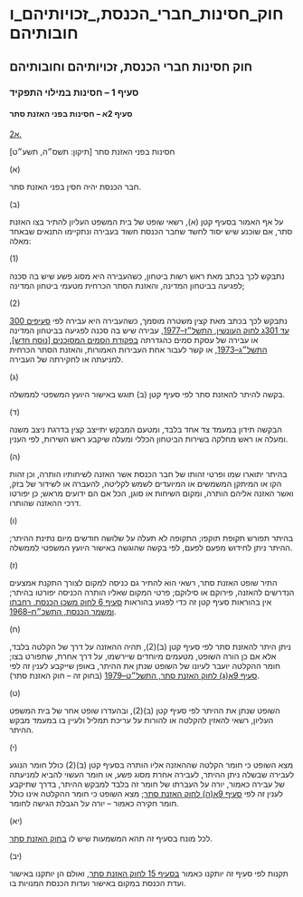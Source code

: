 # חוק_חסינות_חברי_הכנסת,_זכויותיהם_וחובותיהם

## חוק חסינות חברי הכנסת, זכויותיהם וחובותיהם

### סעיף 1 – חסינות במילוי התפקיד

#### סעיף 2א – חסינות בפני האזנת סתר

[2א.](https://he.wikisource.org/wiki/חוק_חסינות_חברי_הכנסת,_זכויותיהם_וחובותיהם#s_yp_2_)

חסינות בפני האזנת סתר [תיקון: תשס״ה, תשע״ט]

(א)

חבר הכנסת יהיה חסין בפני האזנת סתר.

(ב)

על אף האמור בסעיף קטן (א), רשאי שופט של בית המשפט העליון להתיר בצו האזנת סתר, אם שוכנע שיש יסוד לחשד שחבר הכנסת חשוד בעבירה ונתקיימו התנאים שבאחד מאלה:

(1)

נתבקש לכך בכתב מאת ראש רשות ביטחון, כשהעבירה היא מסוג פשע שיש בה סכנה לפגיעה בביטחון המדינה, והאזנת הסתר הכרחית מטעמי ביטחון המדינה;

(2)

נתבקש לכך בכתב מאת קצין משטרה מוסמך, כשהעבירה היא עבירה לפי [סעיפים 300 עד 301ג לחוק העונשין, התשל״ז–1977](https://he.wikisource.org/wiki/חוק_העונשין#סעיף_300 "חוק העונשין"), עבירה שיש בה סכנה לפגיעה בביטחון המדינה או עבירה של עסקת סמים כהגדרתה [בפקודת הסמים המסוכנים [נוסח חדש], התשל״ג–1973](https://he.wikisource.org/wiki/פקודת_הסמים_המסוכנים "פקודת הסמים המסוכנים"), או קשר לעבור אחת העבירות האמורות, והאזנת הסתר הכרחית למניעתה או לחקירתה של העבירה.

(ג)

בקשה להיתר להאזנת סתר לפי סעיף קטן (ב) תוגש באישור היועץ המשפטי לממשלה.

(ד)

הבקשה תידון במעמד צד אחד בלבד, ומטעם המבקש יתייצב קצין בדרגת ניצב משנה ומעלה או ראש מחלקה בשירות הביטחון הכללי ומעלה שיקבע ראש השירות, לפי הענין.

(ה)

בהיתר יתוארו שמו ופרטי זהותו של חבר הכנסת אשר האזנה לשיחותיו הותרה, וכן זהות הקו או המיתקן המשמשים או המיועדים לשמש לקליטה, להעברה או לשידור של בזק, ואשר האזנה אליהם הותרה, ומקום השיחות או סוגן, הכל אם הם ידועים מראש; כן יפורטו דרכי ההאזנה שהותרו.

(ו)

בהיתר תפורש תקופת תוקפו; התקופה לא תעלה על שלושה חודשים מיום נתינת ההיתר; ההיתר ניתן לחידוש מפעם לפעם, לפי בקשה שהוגשה באישור היועץ המשפטי לממשלה.

(ז)

התיר שופט האזנת סתר, רשאי הוא להתיר גם כניסה למקום לצורך התקנת אמצעים הנדרשים להאזנה, פירוקם או סילוקם; פרטי המקום שאליו הותרה הכניסה יפורטו בהיתר; אין בהוראות סעיף קטן זה כדי לפגוע בהוראות [סעיף 6 לחוק משכן הכנסת, רחבתו ומשמר הכנסת, התשכ״ח–1968](https://he.wikisource.org/wiki/חוק_משכן_הכנסת,_רחבתו_ומשמר_הכנסת#s_yp_6 "חוק משכן הכנסת, רחבתו ומשמר הכנסת").

(ח)

ניתן היתר להאזנת סתר לפי סעיף קטן (ב)(2), תהיה ההאזנה על דרך של הקלטה בלבד, אלא אם כן הורה השופט, מטעמים מיוחדים שיירשמו, על דרך אחרת, שתפורט בצו; חומר ההקלטה יועבר לעיונו של השופט שנתן את ההיתר, באופן שייקבע לענין זה לפי [סעיף 9א(ג) לחוק האזנת סתר, התשל״ט–1979](https://he.wikisource.org/wiki/חוק_האזנת_סתר#s_yp_9_ "חוק האזנת סתר") (בחוק זה – חוק האזנת סתר).

(ט)

השופט שנתן את ההיתר לפי סעיף קטן (ב)(2), ובהעדרו שופט אחר של בית המשפט העליון, רשאי להאזין להקלטה או להורות על עריכת תמליל ולעיין בו במעמד מבקש ההיתר.

(י)

מצא השופט כי חומר הקלטה שההאזנה אליו הותרה בסעיף קטן (ב)(2) כולל חומר הנוגע לעבירה שבשלה ניתן ההיתר, לעבירה אחרת מסוג פשע, או חומר העשוי להביא למניעתה של עבירה כאמור, יורה על העברתו של חומר זה בלבד למבקש ההיתר, בדרך שתיקבע לענין זה לפי [סעיף 9א(ה) לחוק האזנת סתר](https://he.wikisource.org/wiki/חוק_האזנת_סתר#s_yp_9_ "חוק האזנת סתר"); מצא השופט כי חומר ההקלטה אינו כולל חומר חקירה כאמור – יורה על הגבלת הגישה לחומר.

(יא)

לכל מונח בסעיף זה תהא המשמעות שיש לו [בחוק האזנת סתר](https://he.wikisource.org/wiki/חוק_האזנת_סתר "חוק האזנת סתר").

(יב)

תקנות לפי סעיף זה יותקנו כאמור [בסעיף 15 לחוק האזנת סתר](https://he.wikisource.org/wiki/חוק_האזנת_סתר#s_yp_15 "חוק האזנת סתר"), ואולם הן יותקנו באישור ועדת הכנסת במקום באישור ועדות הכנסת המנויות בו.